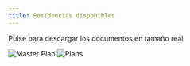 ```yaml
---
title: Residencias disponibles
---
```

Pulse para descargar los documentos en tamaño real

![Master Plan](/images/plans/MASTERPLAN-85x11-8-12-resized-600-med-.jpg)
![Plans](/images/plans/dulcevida-final-low-res-resized-600.jpg)
